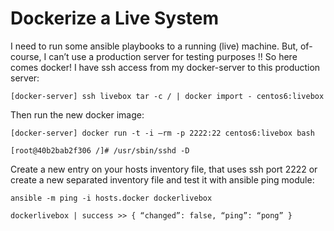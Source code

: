 # Dockerize a Live System

 I need to run some ansible playbooks to a running \(live\) machine. But, of-course, I can’t use a production server for testing purposes !! So here comes docker! I have ssh access from my docker-server to this production server:

`[docker-server] ssh livebox tar -c / | docker import - centos6:livebox`

Then run the new docker image:

`[docker-server] docker run -t -i —rm -p 2222:22 centos6:livebox bash`

`[root@40b2bab2f306 /]# /usr/sbin/sshd -D`

Create a new entry on your hosts inventory file, that uses ssh port 2222 or create a new separated inventory file and test it with ansible ping module:

`ansible -m ping -i hosts.docker dockerlivebox`

`dockerlivebox | success >> { “changed”: false, “ping”: “pong” }`

